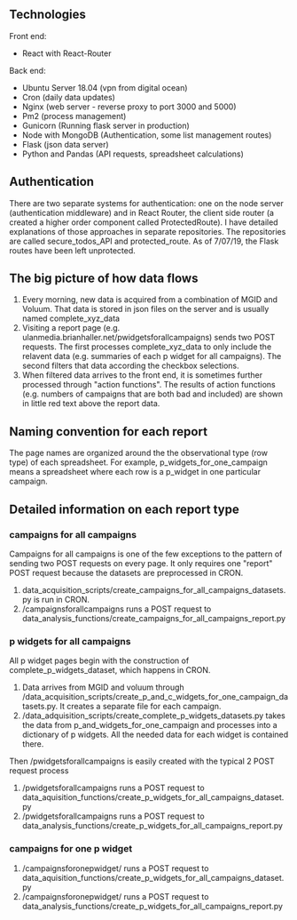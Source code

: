 ## Technologies

Front end: 
* React with React-Router 

Back end:
* Ubuntu Server 18.04 (vpn from digital ocean)
* Cron (daily data updates)
* Nginx (web server - reverse proxy to port 3000 and 5000)
* Pm2 (process management)
* Gunicorn (Running flask server in production)
* Node with MongoDB (Authentication, some list management routes)
* Flask (json data server)
* Python and Pandas (API requests, spreadsheet calculations)

## Authentication

There are two separate systems for authentication: one on the node server
(authentication middleware) and in React Router, the client side router (a created a higher order
component called ProtectedRoute). I have detailed explanations of those approaches
in separate repositories. The repositories are called secure_todos_API and
protected_route. As of 7/07/19, the Flask routes have been left unprotected. 

## The big picture of how data flows

1. Every morning, new data is acquired from a combination of MGID and Voluum.
   That data is stored in json files on the server and is usually named complete_xyz_data
2. Visiting a report page (e.g.
   ulanmedia.brianhaller.net/pwidgetsforallcampaigns) sends two POST requests.
The first processes complete_xyz_data to only include the relavent data (e.g.
summaries of each p widget for all campaigns). The second filters that data
according the checkbox selections.  
3. When filtered data arrives to the front end, it is sometimes further
   processed through "action functions". The results of action functions (e.g.
numbers of campaigns that are both bad and included) are shown in little red
text above the report data. 

## Naming convention for each report

The page names are organized around the the observational type (row
type) of each spreadsheet. For example, p_widgets_for_one_campaign means a
spreadsheet where each row is a p_widget in one particular campaign. 

## Detailed information on each report type

### campaigns for all campaigns

Campaigns for all campaigns is one of the few exceptions to the pattern of
sending two POST requests on every page. It only requires one "report" POST
request because the datasets are preprocessed in CRON. 

1. data_acquisition_scripts/create_campaigns_for_all_campaigns_datasets.py
   is run in CRON.
2. /campaignsforallcampaigns runs a POST request to data_analysis_functions/create_campaigns_for_all_campaigns_report.py

### p widgets for all campaigns

All p widget pages begin with the construction of complete_p_widgets_dataset,
which happens in CRON.

1. Data arrives from MGID and voluum through /data_acquisition_scripts/create_p_and_c_widgets_for_one_campaign_datasets.py. It creates a separate file for each campaign. 
2. /data_adquisition_scripts/create_complete_p_widgets_datasets.py takes the data from p_and_widgets_for_one_campaign and processes into a dictionary of p widgets. All the needed data for each widget is contained there. 

Then /pwidgetsforallcampaigns is easily created with the typical 2 POST request
process

1. /pwidgetsforallcampaigns runs a POST request to data_aquisition_functions/create_p_widgets_for_all_campaigns_dataset.py
2. /pwidgetsforallcampaigns runs a POST request to data_analysis_functions/create_p_widgets_for_all_campaigns_report.py

### campaigns for one p widget

1. /campaignsforonepwidget/<pwidget> runs a POST request to data_aquisition_functions/create_p_widgets_for_all_campaigns_dataset.py
2. /campaignsforonepwidget/<pwidget> runs a POST request to data_analysis_functions/create_p_widgets_for_all_campaigns_report.py

